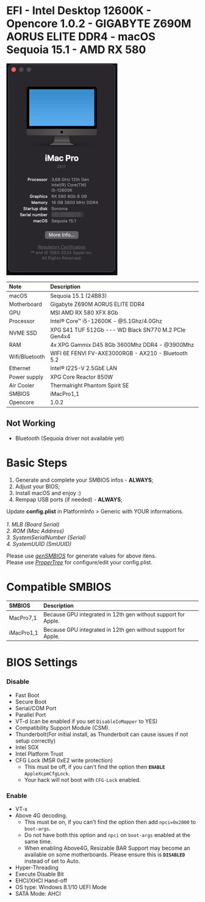 # EFI - Intel Desktop 12600K - Opencore 1.0.2 - GIGABYTE Z690M AORUS ELITE DDR4 - macOS Sequoia 15.1 - AMD RX 580


![about](https://raw.githubusercontent.com/lucasjsr2/EFI-Z690M-AORUS-ELITE-I5-12600K-RX580/main/.github/about.png)

Note|Description
:----|:----
macOS|Sequoia 15.1 (24B83)
Motherboard|Gigabyte Z690M AORUS ELITE DDR4
GPU|MSI AMD RX 580 XFX 8Gb
Processor|Intel® Core™ i5-12600K - @5.1Ghz/4.0Ghz
NVME SSD|XPG S41 TUF 512Gb --- WD Black SN770 M.2 PCIe Gen4x4
RAM|4x XPG Gammix D45 8Gb 3600Mhz DDR4 - @3900Mhz
Wifi/Bluetooth | WIFI 6E FENVI FV-AXE3000RGB - AX210 - Bluetooth 5.2
Ethernet | Intel® I225-V 2.5GbE LAN
Power supply | XPG Core Reactor 850W
Air Cooler | Thermalright Phantom Spirit SE
SMBIOS | iMacPro1,1
Opencore | 1.0.2


## Not Working
- Bluetooth (Sequoia driver not available yet)

# Basic Steps

1. Generate and complete your SMBIOS infos - **ALWAYS**;
2. Adjust your BIOS;
3. Install macOS and enjoy :)
4. Rempap USB ports (if needed) - **ALWAYS**;

Update **config.plist** in PlatformInfo > Generic with YOUR informations.
<br><br>
*1. MLB (Board Serial)
<br>
2. ROM (Mac Address)
<br>
3. SystemSerialNumber (Serial)
<br>
4. SystemUUID (SmUUID)*

Please use [*genSMBIOS*](https://github.com/corpnewt/GenSMBIOS/archive/refs/heads/master.zip) for generate values for above itens.
<br>
Please use [*ProperTree*](https://github.com/corpnewt/ProperTree/archive/refs/heads/master.zip) for configure/edit your config.plist.

# Compatible SMBIOS


SMBIOS|Description
:----|:----
MacPro7,1|Because GPU integrated in 12th gen without support for Apple.
iMacPro1,1|Because GPU integrated in 12th gen without support for Apple.

# BIOS Settings

### Disable
- Fast Boot
- Secure Boot
- Serial/COM Port
- Parallel Port
- VT-d (can be enabled if you set `DisableIoMapper` to YES)
- Compatibility Support Module (CSM).
- Thunderbolt(For initial install, as Thunderbolt can cause issues if not setup correctly)
- Intel SGX
- Intel Platform Trust
- CFG Lock (MSR 0xE2 write protection)
	- This must be off, if you can't find the option then **`ENABLE`** `AppleXcpmCfgLock`.
	- Your hack will not boot with `CFG-Lock` enabled.

### Enable
- VT-x
- Above 4G decoding.
	- This must be on, if you can't find the option then add `npci=0x2000` to `boot-args`.
	- Do not have both this option and `npci` on `boot-args` enabled at the same time.
	- When enabling Above4G, Resizable BAR Support may become an available on some motherboards. Please ensure this is **`DISABLED`** instead of set to Auto.
- Hyper-Threading
- Execute Disable Bit
- EHCI/XHCI Hand-off
- OS type: Windows 8.1/10 UEFI Mode
- SATA Mode: AHCI

